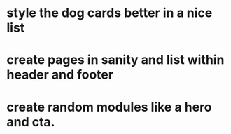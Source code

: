 # style the dog cards better in a nice list
# create pages in sanity and list within header and footer
# create random modules like a hero and cta.